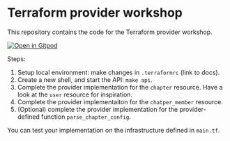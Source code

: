 # Terraform provider workshop

This repository contains the code for the Terraform provider workshop.

[![Open in Gitpod](https://gitpod.io/button/open-in-gitpod.svg)](https://gitpod.io/#https://github.com/datamindedacademy/terraform-provider-dataminded)

Steps:

1. Setup local environment: make changes in `.terraformrc` (link to docs).
2. Create a new shell, and start the API: `make api`.
3. Complete the provider implementation for the `chapter` resource. Have a look at the `user` resource for inspiration.
4. Complete the provider implementaiton for the `chatper_member` resource.
5. (Optional) complete the provider implementation for the provider-defined function `parse_chapter_config`. 

You can test your implementation on the infrastructure defined in `main.tf`. 